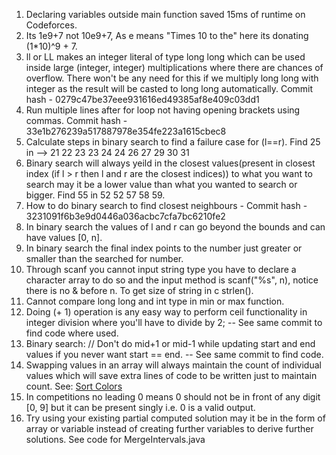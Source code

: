 1. Declaring variables outside main function saved 15ms of runtime on Codeforces.
2. Its 1e9+7 not 10e9+7, As e means "Times 10 to the" here its donating (1*10)^9 + 7.
3. ll or LL makes an integer literal of type long long which can be used inside large (integer, integer) multiplications where there are chances of overflow. There won't be any need for this if we multiply long long with integer as the result will be casted to long long automatically. Commit hash - 0279c47be37eee931616ed49385af8e409c03dd1
4. Run multiple lines after for loop not having opening brackets using commas. Commit hash - 33e1b276239a517887978e354fe223a1615cbec8
5. Calculate steps in binary search to find a failure case for (l==r). Find 25 in --> 21 22 23 23 24 24 26 27 29 30 31
6. Binary search will always yeild in the closest values(present in closest index (if l > r then l and r are the closest indices)) to what you want to search may it be a lower value than what you wanted to search or bigger. Find 55 in 52 52 57 58 59.
7. How to do binary search to find closest neighbours - Commit hash - 3231091f6b3e9d0446a036acbc7cfa7bc6210fe2
8. In binary search the values of l and r can go beyond the bounds and can have values [0, n].
9. In binary search the final index points to the number just greater or smaller than the searched for number.
10. Through scanf you cannot input string type you have to declare a character array to do so and the input method is scanf("%s", n), notice there is no & before n. To get size of string in c strlen().
11. Cannot compare long long and int type in min or max function.
12. Doing (+ 1) operation is any easy way to perform ceil functionality in integer division where you'll have to divide by 2; -- See same commit to find code where used.
13. Binary search: // Don't do mid+1 or mid-1 while updating start and end values if you never want start == end. -- See same commit to find code.
14. Swapping values in an array will always maintain the count of individual values which will save extra lines of code to be written just to maintain count. See: [Sort Colors](https://leetcode.com/problems/sort-colors/)
15. In competitions no leading 0 means 0 should not be in front of any digit [0, 9] but it can be present singly i.e. 0 is a valid output.
16. Try using your existing partial computed solution may it be in the form of array or variable instead of creating further variables to derive further solutions. See code for MergeIntervals.java

